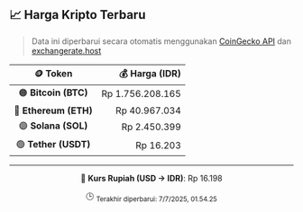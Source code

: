 

<!-- HARGA_KRIPTO -->
## 📈 Harga Kripto Terbaru

> Data ini diperbarui secara otomatis menggunakan [CoinGecko API](https://www.coingecko.com/) dan [exchangerate.host](https://exchangerate.host/)

<div align="center">

| 🪙 Token | 💰 Harga (IDR) |
|:------:|---------------:|
| 🟠 **Bitcoin (BTC)**   | Rp 1.756.208.165 |
| 🔵 **Ethereum (ETH)**  | Rp 40.967.034 |
| 🟣 **Solana (SOL)**    | Rp 2.450.399 |
| 🟢 **Tether (USDT)**   | Rp 16.203 |

---

💱 **Kurs Rupiah (USD → IDR)**: Rp 16.198

🕒 <sub>Terakhir diperbarui: 7/7/2025, 01.54.25</sub>

</div>
<!-- /HARGA_KRIPTO -->